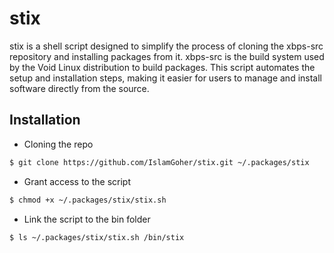 # stix

stix is a shell script designed to simplify the process of cloning the xbps-src repository and installing packages from it. xbps-src is the build system used by the Void Linux distribution to build packages. This script automates the setup and installation steps, making it easier for users to manage and install software directly from the source.

## Installation
* Cloning the repo
```bash
$ git clone https://github.com/IslamGoher/stix.git ~/.packages/stix
```

* Grant access to the script
```bash
$ chmod +x ~/.packages/stix/stix.sh
```

* Link the script to the bin folder
```bash
$ ls ~/.packages/stix/stix.sh /bin/stix
```
